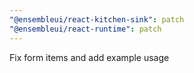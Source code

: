 ```yaml
---
"@ensembleui/react-kitchen-sink": patch
"@ensembleui/react-runtime": patch
---
```


Fix form items and add example usage
